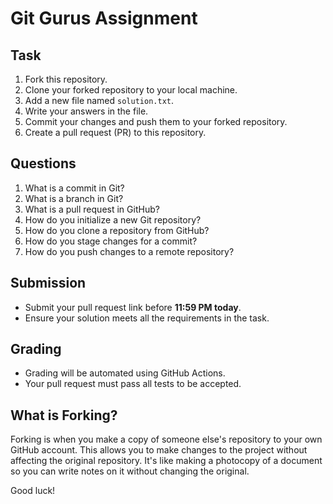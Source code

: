# Git Gurus Assignment

## Task
1. Fork this repository. 
2. Clone your forked repository to your local machine.
3. Add a new file named `solution.txt`.
4. Write your answers in the file.
5. Commit your changes and push them to your forked repository. 
6. Create a pull request (PR) to this repository.

## Questions
1. What is a commit in Git? 
2. What is a branch in Git?
3. What is a pull request in GitHub?
4. How do you initialize a new Git repository?
5. How do you clone a repository from GitHub?
6. How do you stage changes for a commit?
7. How do you push changes to a remote repository?

## Submission
- Submit your pull request link before **11:59 PM today**.
- Ensure your solution meets all the requirements in the task.

## Grading
- Grading will be automated using GitHub Actions.
- Your pull request must pass all tests to be accepted.

## What is Forking?
Forking is when you make a copy of someone else's repository to your own GitHub account. This allows you to make changes to the project without affecting the original repository. It's like making a photocopy of a document so you can write notes on it without changing the original.

Good luck!
